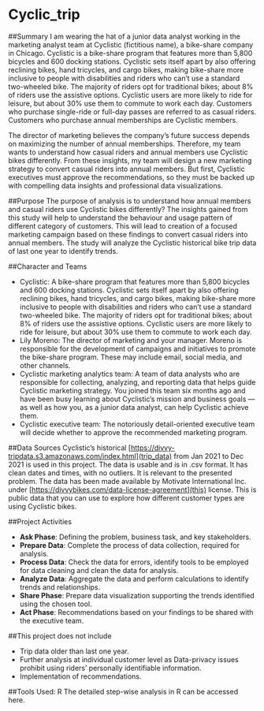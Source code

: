 # Cyclic_trip

##Summary 
I am wearing the hat of a junior data analyst working in the marketing analyst team at Cyclistic (fictitious name), a bike-share company in Chicago. Cyclistic is a bike-share program that features more than 5,800 bicycles and 600 docking stations. Cyclistic sets itself apart by also offering reclining bikes, hand tricycles, and cargo bikes, making bike-share more inclusive to people with disabilities and riders who can’t use a standard two-wheeled bike. The majority of riders opt for traditional bikes; about 8% of riders use the assistive options. Cyclistic users are more likely to ride for leisure, but about 30% use them to commute to work each day. Customers who purchase single-ride or full-day passes are referred to as casual riders. Customers who purchase annual memberships are Cyclistic members.

The director of marketing believes the company’s future success depends on maximizing the number of annual memberships. Therefore, my team wants to understand how casual riders and annual members use Cyclistic bikes differently. From these insights, my team will design a new marketing strategy to convert casual riders into annual members. But first, Cyclistic executives must approve the recommendations, so they must be backed up with compelling data insights and professional data visualizations.

##Purpose
The purpose of analysis is to understand how annual members and casual riders use Cyclistic bikes differently? The insights gained from this study will help to understand the behaviour and usage pattern of different category of customers. This will lead to creation of a focused marketing campaign based on these findings to convert casual riders into annual members. The study will analyze the Cyclistic historical bike trip data of last one year to identify trends.


##Character and Teams
- Cyclistic: A bike-share program that features more than 5,800 bicycles and 600 docking stations. Cyclistic sets itself apart by also offering reclining bikes, hand tricycles, and cargo bikes, making bike-share more inclusive to people with disabilities and riders who can’t use a standard two-wheeled bike. The majority of riders opt for traditional bikes; about 8% of riders use the assistive options. Cyclistic users are more likely to ride for leisure, but about 30% use them to commute to work each day.
- Lily Moreno: The director of marketing and your manager. Moreno is responsible for the development of campaigns and initiatives to promote the bike-share program. These may include email, social media, and other channels.
- Cyclistic marketing analytics team: A team of data analysts who are responsible for collecting, analyzing, and reporting data that helps guide Cyclistic marketing strategy. You joined this team six months ago and have been busy learning about Cyclistic’s mission and business goals — as well as how you, as a junior data analyst, can help Cyclistic achieve them.
- Cyclistic executive team: The notoriously detail-oriented executive team will decide whether to approve the recommended marketing program.

##Data Sources
Cyclistic’s historical [https://divvy-tripdata.s3.amazonaws.com/index.html](trip_data) from Jan 2021 to Dec 2021 is used in this project. The data is usable and is in .csv format. It has clean dates and times, with no outliers. It is relevant to the presented problem. The data has been made available by Motivate International Inc. under [https://divvybikes.com/data-license-agreement](this) license. This is public data that you can use to explore how different customer types are using Cyclistic bikes.

##Project Activities
- **Ask Phase**: Defining the problem, business task, and key stakeholders.
- **Prepare Data**: Complete the process of data collection, required for analysis.
- **Process Data**: Check the data for errors, identify tools to be employed for data cleaning and clean the data for analysis.
- **Analyze Data**: Aggregate the data and perform calculations to identify trends and relationships.
- **Share Phase**: Prepare data visualization supporting the trends identified using the chosen tool.
- **Act Phase**: Recommendations based on your findings to be shared with the executive team.

##This project does not include
- Trip data older than last one year.
- Further analysis at individual customer level as Data-privacy issues prohibit using riders’ personally identifiable information.
- Implementation of recommendations.

##Tools Used: R 
The detailed step-wise analysis in R can be accessed here.









